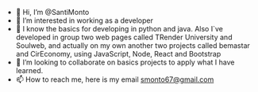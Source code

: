 - 👋 Hi, I’m @SantiMonto
- 👀 I’m interested in working as a developer
- 🌱 I know the basics for developing in python and java. Also I`ve developed in group two web pages called TRender University and Soulweb, and actually on my own another two projects called bemastar and CirEconomy, using JavaScript, Node, React and Bootstrap
- 💞️ I’m looking to collaborate on basics projects to apply what I have learned.
- 📫 How to reach me, here is my email smonto67@gmail.com

<!---
SantiMonto/SantiMonto is a ✨ special ✨ repository because its `README.md` (this file) appears on your GitHub profile.
You can click the Preview link to take a look at your changes.
--->

